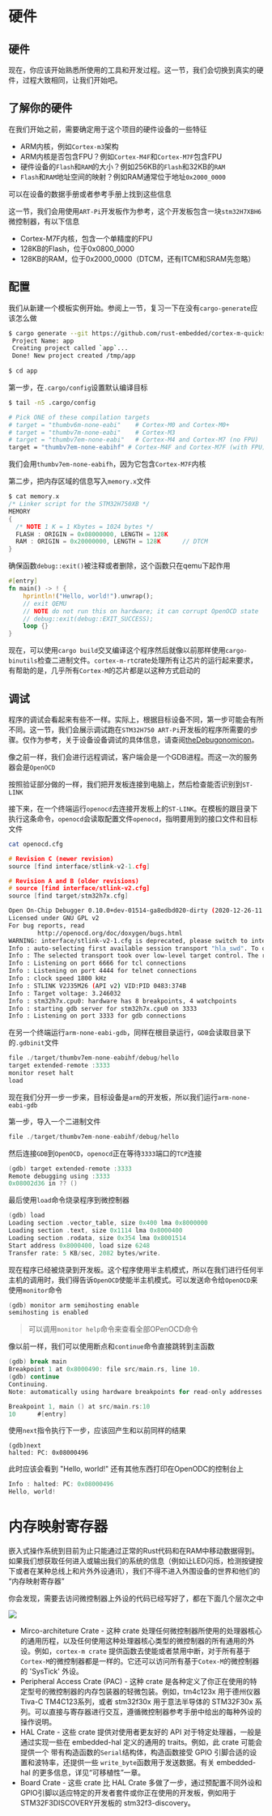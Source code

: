 # 硬件

## 硬件

现在，你应该开始熟悉所使用的工具和开发过程。这一节，我们会切换到真实的硬件，过程大致相同，让我们开始吧。

## 了解你的硬件

在我们开始之前，需要确定用于这个项目的硬件设备的一些特征

-   ARM内核，例如`Cortex-m3`架构
-   ARM内核是否包含FPU？例如`Cortex-M4F`和`Cortex-M7F`包含FPU
-   硬件设备的`Flash`和`RAM`的大小？例如256KB的`Flash`和32KB的`RAM`
-   `Flash`和`RAM`地址空间的映射？例如RAM通常位于地址`0x2000_0000`

可以在设备的数据手册或者参考手册上找到这些信息



这一节，我们会用使用`ART-Pi`开发板作为参考，这个开发板包含一块`stm32H7XBH6`微控制器，有以下信息

-   Cortex-M7F内核，包含一个单精度的FPU
-   128KB的Flash，位于0x0800_0000
-   128KB的RAM，位于0x2000_0000（DTCM，还有ITCM和SRAM先忽略）

## 配置

我们从新建一个模板实例开始。参阅上一节，复习一下在没有`cargo-generate`应该怎么做

```bash
$ cargo generate --git https://github.com/rust-embedded/cortex-m-quickstart
 Project Name: app
 Creating project called `app`...
 Done! New project created /tmp/app
 
$ cd app
```

第一步，在`.cargo/config`设置默认编译目标

```bash
$ tail -n5 .cargo/config

# Pick ONE of these compilation targets
# target = "thumbv6m-none-eabi"    # Cortex-M0 and Cortex-M0+
# target = "thumbv7m-none-eabi"    # Cortex-M3
# target = "thumbv7em-none-eabi"   # Cortex-M4 and Cortex-M7 (no FPU)
target = "thumbv7em-none-eabihf" # Cortex-M4F and Cortex-M7F (with FPU)
```

我们会用`thumbv7em-none-eabifh`，因为它包含`Cortex-M7F`内核

第二步，把内存区域的信息写入`memory.x`文件

```c
$ cat memory.x
/* Linker script for the STM32H750XB */
MEMORY
{
  /* NOTE 1 K = 1 Kbytes = 1024 bytes */
  FLASH : ORIGIN = 0x08000000, LENGTH = 128K
  RAM : ORIGIN = 0x20000000, LENGTH = 128K 	 	// DTCM
}
```

确保函数`debug::exit()`被注释或者删除，这个函数只在qemu下起作用

```rust
#[entry]
fn main() -> ! {
    hprintln!("Hello, world!").unwrap();
    // exit QEMU
    // NOTE do not run this on hardware; it can corrupt OpenOCD state
    // debug::exit(debug::EXIT_SUCCESS);
    loop {}
}
```

现在，可以使用`cargo build`交叉编译这个程序然后就像以前那样使用`cargo-binutils`检查二进制文件。`cortex-m-rt`crate处理所有让芯片的运行起来要求，有帮助的是，几乎所有`Cortex-M`的芯片都是以这种方式启动的

## 调试

程序的调试会看起来有些不一样。实际上，根据目标设备不同，第一步可能会有所不同。这一节，我们会展示调试跑在`STM32H750 ART-Pi`开发板的程序所需要的步骤。仅作为参考，关于设备设备调试的具体信息，请查阅[theDebugonomicon](https://github.com/rust-embedded/debugonomicon)。



像之前一样，我们会进行远程调试，客户端会是一个GDB进程。而这一次的服务器会是`OpenOCD`



按照验证部分做的一样，我们把开发板连接到电脑上，然后检查能否识别到`ST-LINK`



接下来，在一个终端运行`openocd`去连接开发板上的`ST-LINK`。在模板的跟目录下执行这条命令，`openocd`会读取配置文件`openocd`，指明要用到的接口文件和目标文件

```bash
cat openocd.cfg
```

```c
# Revision C (newer revision)
source [find interface/stlink-v2-1.cfg]

# Revision A and B (older revisions)
# source [find interface/stlink-v2.cfg]
source [find target/stm32h7x.cfg]
```

```bash
Open On-Chip Debugger 0.10.0+dev-01514-ga8edbd020-dirty (2020-12-26-11:43)
Licensed under GNU GPL v2
For bug reports, read
        http://openocd.org/doc/doxygen/bugs.html
WARNING: interface/stlink-v2-1.cfg is deprecated, please switch to interface/stlink.cfg
Info : auto-selecting first available session transport "hla_swd". To override use 'transport select <transport>'.
Info : The selected transport took over low-level target control. The results might differ compared to plain JTAG/SWD
Info : Listening on port 6666 for tcl connections
Info : Listening on port 4444 for telnet connections
Info : clock speed 1800 kHz
Info : STLINK V2J35M26 (API v2) VID:PID 0483:374B
Info : Target voltage: 3.246032
Info : stm32h7x.cpu0: hardware has 8 breakpoints, 4 watchpoints
Info : starting gdb server for stm32h7x.cpu0 on 3333
Info : Listening on port 3333 for gdb connections
```

在另一个终端运行`arm-none-eabi-gdb`，同样在根目录运行，`GDB`会读取目录下的`.gdbinit`文件

```c
file ./target/thumbv7em-none-eabihf/debug/hello
target extended-remote :3333
monitor reset halt
load
```

现在我们分开一步一步来，目标设备是`arm`的开发板，所以我们运行`arm-none-eabi-gdb`

第一步，导入一个二进制文件

```c
file ./target/thumbv7em-none-eabihf/debug/hello
```

然后连接`GDB`到`OpenOCD`，`openocd`正在等待`3333`端口的`TCP`连接

```c
(gdb) target extended-remote :3333
Remote debugging using :3333
0x08002d36 in ?? ()
```

最后使用`load`命令烧录程序到微控制器

```c
(gdb) load
Loading section .vector_table, size 0x400 lma 0x8000000
Loading section .text, size 0x1114 lma 0x8000400
Loading section .rodata, size 0x354 lma 0x8001514
Start address 0x8000400, load size 6248
Transfer rate: 5 KB/sec, 2082 bytes/write.
```

现在程序已经被烧录到开发板。这个程序使用半主机模式，所以在我们进行任何半主机的调用时，我们得告诉`OpenOCD`使能半主机模式。可以发送命令给`OpenOCD`来使用`monitor`命令

```c
(gdb) monitor arm semihosting enable
semihosting is enabled
```

>   可以调用`monitor help`命令来查看全部OPenOCD命令

像以前一样，我们可以使用断点和`continue`命令直接跳转到主函数

```c
(gdb) break main
Breakpoint 1 at 0x8000490: file src/main.rs, line 10.
(gdb) continue
Continuing.
Note: automatically using hardware breakpoints for read-only addresses.

Breakpoint 1, main () at src/main.rs:10
10      #[entry]
```

使用`next`指令执行下一步，应该回产生和以前同样的结果

```
(gdb)next
halted: PC: 0x08000496
```

此时应该会看到 "Hello, world!" 还有其他东西打印在OpenODC的控制台上

```c
Info : halted: PC: 0x08000496
Hello, world!
```



# 内存映射寄存器

嵌入式操作系统到目前为止只能通过正常的Rust代码和在RAM中移动数据得到。如果我们想获取任何进入或输出我们的系统的信息（例如让LED闪烁，检测按键按下或者在某种总线上和片外外设通讯），我们不得不进入外围设备的世界和他们的 “内存映射寄存器”



你会发现，需要去访问微控制器上外设的代码已经写好了，都在下面几个层次之中

![](https://docs.rust-embedded.org/book/assets/crates.png)

-   Mirco-architeture Crate - 这种 crate 处理任何微控制器所使用的处理器核心的通用历程，以及任何使用这种处理器核心类型的微控制器的所有通用的外设。例如，`cortex-m crate` 提供函数去使能或者禁用中断，对于所有基于`Cortex-M`的微控制器都是一样的。它还可以访问所有基于`Cotex-M`的微控制器的 'SysTick' 外设。
-   Peripheral Access Crate (PAC) - 这种 crate 是各种定义了你正在使用的特定型号的微控制器的内存包装器的轻微包装。例如，tm4c123x 用于德州仪器 Tiva-C TM4C123系列，或者 stm32f30x 用于意法半导体的 STM32F30x 系列。可以直接与寄存器进行交互，遵循微控制器参考手册中给出的每种外设的操作说明。
-   HAL Crate - 这些 crate 提供对使用者更友好的 API 对于特定处理器，一般是通过实现一些在 embedded-hal 定义的通用的 traits。例如，此 crate 可能会提供一个 带有构造函数的`Serial`结构体，构造函数接受 GPIO 引脚合适的设置和波特率，还提供一些 `write_byte`函数用于发送数据。有关 embedded-hal 的更多信息，详见“可移植性”一章。
-   Board Crate - 这些 crate 比 HAL Crate 多做了一步，通过预配置不同外设和GPIO引脚以适应特定的开发者套件或你正在使用的开发板，例如用于 STM32F3DISCOVERY开发板的 stm32f3-discovery。
